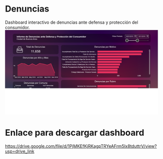 # Denuncias
Dashboard interactivo de denuncias ante defensa y protección del consumidor.
![header](https://github.com/Cora1218/Denuncias/blob/main/img/denuncias.png)

# Enlace para descargar dashboard
https://drive.google.com/file/d/1PjMKEfKjRKagpTRYeAFrm5lx8tduttrV/view?usp=drive_link
